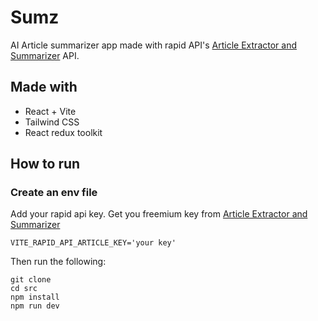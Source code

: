 # Sumz

AI Article summarizer app made with rapid API's [Article Extractor and Summarizer](https://rapidapi.com/restyler/api/article-extractor-and-summarizer/) API.

## Made with

* React + Vite
* Tailwind CSS
* React redux toolkit

## How to run

### Create an env file 

Add your rapid api key. Get you freemium key from [Article Extractor and Summarizer](https://rapidapi.com/restyler/api/article-extractor-and-summarizer/)

```console
VITE_RAPID_API_ARTICLE_KEY='your key'
```

Then run the following:

```console
git clone
cd src
npm install
npm run dev
```
